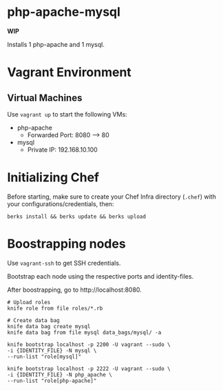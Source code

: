 # php-apache-mysql

**WIP**

Installs 1 php-apache and 1 mysql.

# Vagrant Environment

## Virtual Machines
Use `vagrant up` to start the following VMs:
- php-apache
  - Forwarded Port: 8080 --> 80
- mysql
  - Private IP: 192.168.10.100

# Initializing Chef

Before starting, make sure to create your Chef Infra directory (`.chef`) with your configurations/credentials, then:
```
berks install && berks update && berks upload
```

# Boostrapping nodes

Use `vagrant-ssh` to get SSH credentials.

Bootstrap each node using the respective ports and identity-files.

After boostrapping, go to http://localhost:8080.

```
# Upload roles
knife role from file roles/*.rb

# Create data bag
knife data bag create mysql
knife data bag from file mysql data_bags/mysql/ -a

knife bootstrap localhost -p 2200 -U vagrant --sudo \
-i {IDENTITY_FILE} -N mysql \
--run-list "role[mysql]"

knife bootstrap localhost -p 2222 -U vagrant --sudo \
-i {IDENTITY_FILE} -N php_apache \
--run-list "role[php-apache]"
```
